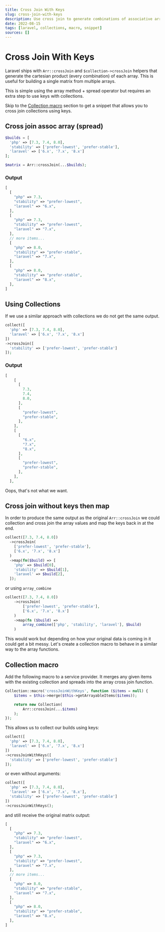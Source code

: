 ```yaml
---
title: Cross Join With Keys
slug: cross-join-with-keys
description: Use cross join to generate combinations of associative arrays.
date: 2022-08-15
tags: [laravel, collections, macro, snippet]
sources: []
---
```


# Cross Join With Keys

Laravel ships with `Arr::crossJoin` and `$collection->crossJoin` helpers that generate the cartesian product (every combination) of each array. This is useful for building a single matrix from multiple arrays.

This is simple using the array method + spread operator but requires an extra step to use keys with collections.

Skip to the [Collection macro](#collection-macro) section to get a snippet that allows you to cross join collections using keys.

## Cross join assoc array (spread)
```php
$builds = [
  'php' => [7.3, 7.4, 8.0],
  'stability' => ['prefer-lowest', 'prefer-stable'],
  'laravel' => ['6.x', '7.x', '8.x']
];

$matrix = Arr::crossJoin(...$builds);
```

### Output
```php
[
  [
    "php" => 7.3,
    "stability" => "prefer-lowest",
    "laravel" => "6.x",
  ],
  [
    "php" => 7.3,
    "stability" => "prefer-lowest",
    "laravel" => "7.x",
  ],
  // more items...
  [
    "php" => 8.0,
    "stability" => "prefer-stable",
    "laravel" => "7.x",
  ],
  [
    "php" => 8.0,
    "stability" => "prefer-stable",
    "laravel" => "8.x",
  ],
]
```

## Using Collections

If we use a similar approach with collections we do not get the same output.

```php
collect([
  'php' => [7.3, 7.4, 8.0],
  'laravel' => ['6.x', '7.x', '8.x']
])
->crossJoin([
  'stability' => ['prefer-lowest', 'prefer-stable']
]);
```

### Output
```php
[
    [
      [
        7.3,
        7.4,
        8.0,
      ],
      [
        "prefer-lowest",
        "prefer-stable",
      ],
    ],
    [
      [
        "6.x",
        "7.x",
        "8.x",
      ],
      [
        "prefer-lowest",
        "prefer-stable",
      ],
    ],
  ],
```

Oops, that's not what we want.

## Cross join without keys then map

In order to produce the same output as the original `Arr::crossJoin` we could collection and cross join the array values and map the keys back in at the end.

```php
collect([7.3, 7.4, 8.0])
  ->crossJoin(
    ['prefer-lowest', 'prefer-stable'],
    ['6.x', '7.x', '8.x']
  )
  ->map(fn($build) => [
    'php' => $build[0],
    'stability' => $build[1],
    'laravel' => $build[2],
  ]);
```

or using `array_combine`
```php
collect([7.3, 7.4, 8.0])
    ->crossJoin(
        ['prefer-lowest', 'prefer-stable'],
        ['6.x', '7.x', '8.x']
    )
    ->map(fn ($build) =>
        array_combine(['php', 'stability', 'laravel'], $build)
    )
```

This would work but depending on how your original data is coming in it could get a bit messy. Let's create a collection macro to behave in a similar way to the array functions.

## Collection macro

Add the following macro to a service provider. It merges any given items with the existing collection and spreads into the array cross join function.

```php
Collection::macro('crossJoinWithKeys', function ($items = null) {
    $items = $this->merge($this->getArrayableItems($items));

    return new Collection(
        Arr::crossJoin(...$items)
    );
});
```

This allows us to collect our builds using keys:

```php
collect([
  'php' => [7.3, 7.4, 8.0],
  'laravel' => ['6.x', '7.x', '8.x']
])
->crossJoinWithKeys([
  'stability' => ['prefer-lowest', 'prefer-stable']
]);
```

or even without arguments:

```php
collect([
  'php' => [7.3, 7.4, 8.0],
  'laravel' => ['6.x', '7.x', '8.x'],
  'stability' => ['prefer-lowest', 'prefer-stable']
])
->crossJoinWithKeys();
```

and still receive the original matrix output:

```php
[
  [
    "php" => 7.3,
    "stability" => "prefer-lowest",
    "laravel" => "6.x",
  ],
  [
    "php" => 7.3,
    "stability" => "prefer-lowest",
    "laravel" => "7.x",
  ],
  // more items...
  [
    "php" => 8.0,
    "stability" => "prefer-stable",
    "laravel" => "7.x",
  ],
  [
    "php" => 8.0,
    "stability" => "prefer-stable",
    "laravel" => "8.x",
  ],
]
```